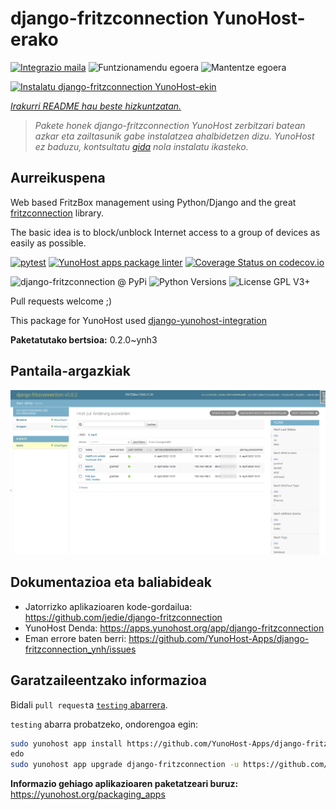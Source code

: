 <!--
Ohart ongi: README hau automatikoki sortu da <https://github.com/YunoHost/apps/tree/master/tools/readme_generator>ri esker
EZ editatu eskuz.
-->

# django-fritzconnection YunoHost-erako

[![Integrazio maila](https://dash.yunohost.org/integration/django-fritzconnection.svg)](https://ci-apps.yunohost.org/ci/apps/django-fritzconnection/) ![Funtzionamendu egoera](https://ci-apps.yunohost.org/ci/badges/django-fritzconnection.status.svg) ![Mantentze egoera](https://ci-apps.yunohost.org/ci/badges/django-fritzconnection.maintain.svg)

[![Instalatu django-fritzconnection YunoHost-ekin](https://install-app.yunohost.org/install-with-yunohost.svg)](https://install-app.yunohost.org/?app=django-fritzconnection)

*[Irakurri README hau beste hizkuntzatan.](./ALL_README.md)*

> *Pakete honek django-fritzconnection YunoHost zerbitzari batean azkar eta zailtasunik gabe instalatzea ahalbidetzen dizu.*
> *YunoHost ez baduzu, kontsultatu [gida](https://yunohost.org/install) nola instalatu ikasteko.*

## Aurreikuspena

Web based FritzBox management using Python/Django and the great [fritzconnection](https://github.com/kbr/fritzconnection) library.

The basic idea is to block/unblock Internet access to a group of devices as easily as possible.


[![pytest](https://github.com/YunoHost-Apps/django-fritzconnection_ynh/actions/workflows/pytest.yml/badge.svg?branch=master)](https://github.com/YunoHost-Apps/django-fritzconnection_ynh/actions/workflows/pytest.yml) [![YunoHost apps package linter](https://github.com/YunoHost-Apps/django-fritzconnection_ynh/actions/workflows/package_linter.yml/badge.svg)](https://github.com/YunoHost-Apps/django-fritzconnection_ynh/actions/workflows/package_linter.yml) [![Coverage Status on codecov.io](https://codecov.io/gh/YunoHost-Apps/django-fritzconnection_ynh/branch/master/graph/badge.svg)](https://codecov.io/gh/YunoHost-Apps/django-fritzconnection_ynh)

![django-fritzconnection @ PyPi](https://img.shields.io/pypi/v/django-fritzconnection?label=django-fritzconnection%20%40%20PyPi)
![Python Versions](https://img.shields.io/pypi/pyversions/django-fritzconnection)
![License GPL V3+](https://img.shields.io/pypi/l/django-fritzconnection)

Pull requests welcome ;)

This package for YunoHost used [django-yunohost-integration](https://github.com/YunoHost-Apps/django_yunohost_integration)


**Paketatutako bertsioa:** 0.2.0~ynh3

## Pantaila-argazkiak

![django-fritzconnection(r)en pantaila-argazkia](./doc/screenshots/screenshot.png)

## Dokumentazioa eta baliabideak

- Jatorrizko aplikazioaren kode-gordailua: <https://github.com/jedie/django-fritzconnection>
- YunoHost Denda: <https://apps.yunohost.org/app/django-fritzconnection>
- Eman errore baten berri: <https://github.com/YunoHost-Apps/django-fritzconnection_ynh/issues>

## Garatzaileentzako informazioa

Bidali `pull request`a [`testing` abarrera](https://github.com/YunoHost-Apps/django-fritzconnection_ynh/tree/testing).

`testing` abarra probatzeko, ondorengoa egin:

```bash
sudo yunohost app install https://github.com/YunoHost-Apps/django-fritzconnection_ynh/tree/testing --debug
edo
sudo yunohost app upgrade django-fritzconnection -u https://github.com/YunoHost-Apps/django-fritzconnection_ynh/tree/testing --debug
```

**Informazio gehiago aplikazioaren paketatzeari buruz:** <https://yunohost.org/packaging_apps>
